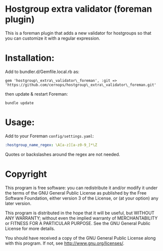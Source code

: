 # Hostgroup extra validator (foreman plugin)

This is a foreman plugin that adds a new validator for hostgroups so that you can customize it
with a regular expression.

# Installation:

Add to bundler.d/Gemfile.local.rb as:

    gem 'hostgroup\_extra\_validator\_foreman', :git => 'https://github.com/cernops/hostgroup\_extra\_validator\_foreman.git'

then update & restart Foreman:

    bundle update

# Usage:


Add to your Foreman `config/settings.yaml`:

```yaml
:hostgroup_name_regex: \A[a-z][a-z0-9_]*\Z
```

Quotes or backslashes around the regex are not needed.


# Copyright

This program is free software: you can redistribute it and/or modify
it under the terms of the GNU General Public License as published by
the Free Software Foundation, either version 3 of the License, or
(at your option) any later version.

This program is distributed in the hope that it will be useful,
but WITHOUT ANY WARRANTY; without even the implied warranty of
MERCHANTABILITY or FITNESS FOR A PARTICULAR PURPOSE.  See the
GNU General Public License for more details.

You should have received a copy of the GNU General Public License
along with this program.  If not, see <http://www.gnu.org/licenses/>.      
